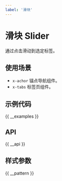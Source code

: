 ```yaml
---
label: '滑块'
---
```


# 滑块 Slider

通过点击滑动到选定标签。

## 使用场景

- `x-achor` 锚点导航组件。
- `x-tabs` 标签页组件。

## 示例代码

{{ __examples }}

## API

{{ __api }}

## 样式参数

{{ __pattern }}
